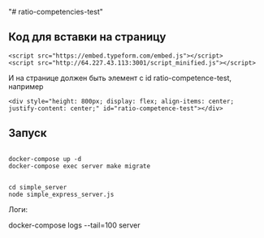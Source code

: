 "# ratio-competencies-test" 


## Код для вставки на страницу


```
<script src="https://embed.typeform.com/embed.js"></script>
<script src="http://64.227.43.113:3001/script_minified.js"></script>
```

И на странице должен быть элемент с id ratio-competence-test, например

```
<div style="height: 800px; display: flex; align-items: center; justify-content: center;" id="ratio-competence-test"></div>

```


## Запуск

```

docker-compose up -d
docker-compose exec server make migrate


cd simple_server
node simple_express_server.js
```

Логи:

docker-compose logs --tail=100 server

